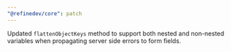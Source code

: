 ```yaml
---
"@refinedev/core": patch
---
```


Updated `flattenObjectKeys` method to support both nested and non-nested variables when propagating server side errors to form fields.
